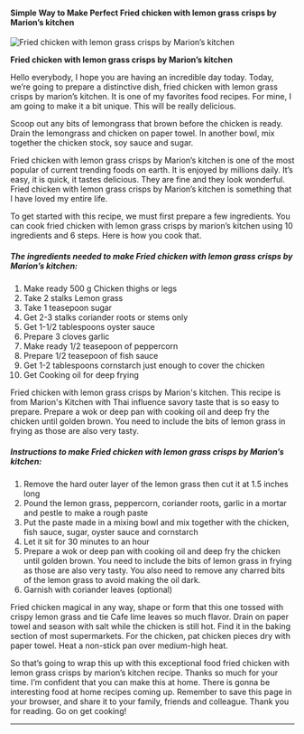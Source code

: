             

#### Simple Way to Make Perfect Fried chicken with lemon grass crisps by Marion’s kitchen

![Fried chicken with lemon grass crisps by Marion’s kitchen](https://img-global.cpcdn.com/recipes/00f5f4c4d955257c/751x532cq70/fried-chicken-with-lemon-grass-crisps-by-marions-kitchen-recipe-main-photo.jpg)

**Fried chicken with lemon grass crisps by Marion’s kitchen**

Hello everybody, I hope you are having an incredible day today. Today, we’re going to prepare a distinctive dish, fried chicken with lemon grass crisps by marion’s kitchen. It is one of my favorites food recipes. For mine, I am going to make it a bit unique. This will be really delicious.

Scoop out any bits of lemongrass that brown before the chicken is ready. Drain the lemongrass and chicken on paper towel. In another bowl, mix together the chicken stock, soy sauce and sugar.

Fried chicken with lemon grass crisps by Marion’s kitchen is one of the most popular of current trending foods on earth. It is enjoyed by millions daily. It’s easy, it is quick, it tastes delicious. They are fine and they look wonderful. Fried chicken with lemon grass crisps by Marion’s kitchen is something that I have loved my entire life.

To get started with this recipe, we must first prepare a few ingredients. You can cook fried chicken with lemon grass crisps by marion’s kitchen using 10 ingredients and 6 steps. Here is how you cook that.

##### The ingredients needed to make Fried chicken with lemon grass crisps by Marion’s kitchen:

1.  Make ready 500 g Chicken thighs or legs
2.  Take 2 stalks Lemon grass
3.  Take 1 teasepoon sugar
4.  Get 2-3 stalks coriander roots or stems only
5.  Get 1-1/2 tablespoons oyster sauce
6.  Prepare 3 cloves garlic
7.  Make ready 1/2 teasepoon of peppercorn
8.  Prepare 1/2 teasepoon of fish sauce
9.  Get 1-2 tablespoons cornstarch just enough to cover the chicken
10.  Get Cooking oil for deep frying

Fried chicken with lemon grass crisps by Marion's kitchen. This recipe is from Marion's Kitchen with Thai influence savory taste that is so easy to prepare. Prepare a wok or deep pan with cooking oil and deep fry the chicken until golden brown. You need to include the bits of lemon grass in frying as those are also very tasty.

##### Instructions to make Fried chicken with lemon grass crisps by Marion’s kitchen:

1.  Remove the hard outer layer of the lemon grass then cut it at 1.5 inches long
2.  Pound the lemon grass, peppercorn, coriander roots, garlic in a mortar and pestle to make a rough paste
3.  Put the paste made in a mixing bowl and mix together with the chicken, fish sauce, sugar, oyster sauce and cornstarch
4.  Let it sit for 30 minutes to an hour
5.  Prepare a wok or deep pan with cooking oil and deep fry the chicken until golden brown. You need to include the bits of lemon grass in frying as those are also very tasty. You also need to remove any charred bits of the lemon grass to avoid making the oil dark.
6.  Garnish with coriander leaves (optional)

Fried chicken magical in any way, shape or form that this one tossed with crispy lemon grass and tie Cafe lime leaves so much flavor. Drain on paper towel and season with salt while the chicken is still hot. Find it in the baking section of most supermarkets. For the chicken, pat chicken pieces dry with paper towel. Heat a non-stick pan over medium-high heat.

So that’s going to wrap this up with this exceptional food fried chicken with lemon grass crisps by marion’s kitchen recipe. Thanks so much for your time. I’m confident that you can make this at home. There is gonna be interesting food at home recipes coming up. Remember to save this page in your browser, and share it to your family, friends and colleague. Thank you for reading. Go on get cooking!

* * *